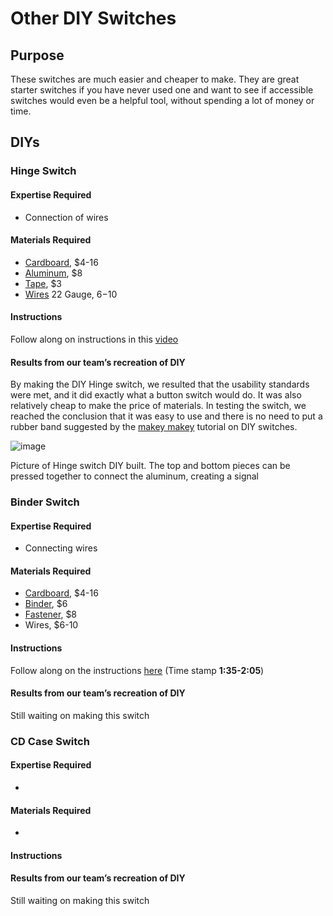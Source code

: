 # Other DIY Switches

## Purpose

These switches are much easier and cheaper to make. They are great starter switches if you have never used one and want to see if accessible switches would even be a helpful tool, without spending a lot of money or time.

## DIYs

### Hinge Switch

#### Expertise Required

* Connection of wires 

#### Materials Required

* [Cardboard](https://rb.gy/k1e1bv), $4-16  
* [Aluminum](https://rb.gy/rlwz3n), $8  
* [Tape](https://rb.gy/qv4990), $3  
* [Wires](https://rb.gy/qdykc2) 22 Gauge, $6-$10

#### Instructions

Follow along on instructions in this [video](https://www.youtube.com/watch?v=iiRKsngjB2A)

#### Results from our team’s recreation of DIY

By making the DIY Hinge switch, we resulted that the usability standards were met, and it did exactly what a button switch would do. It was also relatively cheap to make the price of materials. In testing the switch, we reached the conclusion that it was easy to use and there is no need to put a rubber band suggested by the [makey makey](https://www.youtube.c/) tutorial on DIY switches. 

![image](https://github.com/user-attachments/assets/8375a5fb-70fa-4c32-b248-f7334af7616c)

Picture of Hinge switch DIY built. The top and bottom pieces can be pressed together to connect the aluminum, creating a signal 


### Binder Switch

#### Expertise Required

* Connecting wires 

#### Materials Required

* [Cardboard](https://rb.gy/k1e1bv), $4-16  
* [Binder](https://rb.gy/apy2ga), $6  
* [Fastener](https://www.amazon.com/Fasteners-Crafting-Decorative-Scrapbooking-Supplies/dp/B08BKGLB16/ref=sr_1_7?crid=1V0UVWOUGISRR&dib=eyJ2IjoiMSJ9.7Qk-fExGaz5aI9jaodqBYf7DJmFU9Fc2tWMTbPsK4fas3iBHp6Dq3HDiHZh4bZRLnOODoNPMeFygOdxRdbnUD3Rkg_MeNQrXY2SgdtsVLIJx44vLXTguEHRUvO9pN0n99bYbEAakXe5KawwearxZwTC1m4UWSYWKF8FCxER-VbobBXz83PveI6bYDu2mYXwq_jEoPJVyIGzpM4xiibNzCAXTUtB5cMyj5-wAG7EPeaVTRV45wiSjd8G03otdRIwqUkWpRXAoaEaqATl2zSUJZhMcvIrLm7Wu0k_OfkhXP7c.k6z7qDcaBTaD7EdosrtcMdPeT4pFowmOXBgNhnQygrs&dib_tag=se&keywords=fastner&qid=1743809674&sprefix=fastner%2B%2Caps%2C163&sr=8-7&th=1), $8  
* Wires, $6-10


#### Instructions

Follow along on the instructions [here](https://www.youtube.com/watch?v=DxFPA0QiPro) (Time stamp **1:35-2:05**)

#### Results from our team’s recreation of DIY

Still waiting on making this switch 

### CD Case Switch

#### Expertise Required

* 

#### Materials Required

* 

#### Instructions

#### Results from our team’s recreation of DIY

Still waiting on making this switch 
